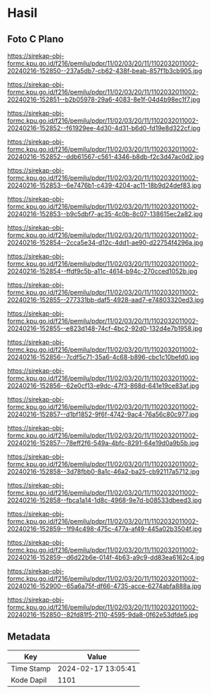# Hasil

## Foto C Plano

https://sirekap-obj-formc.kpu.go.id/f216/pemilu/pdpr/11/02/03/20/11/1102032011002-20240216-152850--237a5db7-cb62-438f-beab-857f1b3cb905.jpg

https://sirekap-obj-formc.kpu.go.id/f216/pemilu/pdpr/11/02/03/20/11/1102032011002-20240216-152851--b2b05978-29a6-4083-8e1f-04d4b98ec1f7.jpg

https://sirekap-obj-formc.kpu.go.id/f216/pemilu/pdpr/11/02/03/20/11/1102032011002-20240216-152852--f61929ee-4d30-4d31-b6d0-fd19e8d322cf.jpg

https://sirekap-obj-formc.kpu.go.id/f216/pemilu/pdpr/11/02/03/20/11/1102032011002-20240216-152852--ddb61567-c561-4346-b8db-f2c3d47ac0d2.jpg

https://sirekap-obj-formc.kpu.go.id/f216/pemilu/pdpr/11/02/03/20/11/1102032011002-20240216-152853--6e7476b1-c439-4204-ac11-18b9d24def83.jpg

https://sirekap-obj-formc.kpu.go.id/f216/pemilu/pdpr/11/02/03/20/11/1102032011002-20240216-152853--b9c5dbf7-ac35-4c0b-8c07-138615ec2a82.jpg

https://sirekap-obj-formc.kpu.go.id/f216/pemilu/pdpr/11/02/03/20/11/1102032011002-20240216-152854--2cca5e34-d12c-4dd1-ae90-d22754f4296a.jpg

https://sirekap-obj-formc.kpu.go.id/f216/pemilu/pdpr/11/02/03/20/11/1102032011002-20240216-152854--ffdf9c5b-a11c-4614-b94c-270cced1052b.jpg

https://sirekap-obj-formc.kpu.go.id/f216/pemilu/pdpr/11/02/03/20/11/1102032011002-20240216-152855--277331bb-daf5-4928-aad7-e74803320ed3.jpg

https://sirekap-obj-formc.kpu.go.id/f216/pemilu/pdpr/11/02/03/20/11/1102032011002-20240216-152855--e823d148-74cf-4bc2-92d0-132d4e7b1958.jpg

https://sirekap-obj-formc.kpu.go.id/f216/pemilu/pdpr/11/02/03/20/11/1102032011002-20240216-152856--7cdf5c71-35a6-4c68-b896-cbc1c10befd0.jpg

https://sirekap-obj-formc.kpu.go.id/f216/pemilu/pdpr/11/02/03/20/11/1102032011002-20240216-152856--62e0cf13-e9dc-47f3-868d-641e19ce83af.jpg

https://sirekap-obj-formc.kpu.go.id/f216/pemilu/pdpr/11/02/03/20/11/1102032011002-20240216-152857--d1bf1852-9f6f-4742-9ac4-76a56c80c977.jpg

https://sirekap-obj-formc.kpu.go.id/f216/pemilu/pdpr/11/02/03/20/11/1102032011002-20240216-152857--78eff2f6-549a-4bfc-8291-64e19d0a9b5b.jpg

https://sirekap-obj-formc.kpu.go.id/f216/pemilu/pdpr/11/02/03/20/11/1102032011002-20240216-152858--3d78fbb0-8a1c-46a2-ba25-cb92117a5712.jpg

https://sirekap-obj-formc.kpu.go.id/f216/pemilu/pdpr/11/02/03/20/11/1102032011002-20240216-152858--fbca1a14-1d8c-4968-9e7d-b08533dbeed3.jpg

https://sirekap-obj-formc.kpu.go.id/f216/pemilu/pdpr/11/02/03/20/11/1102032011002-20240216-152859--1f94c498-475c-477a-af49-445a02b3504f.jpg

https://sirekap-obj-formc.kpu.go.id/f216/pemilu/pdpr/11/02/03/20/11/1102032011002-20240216-152859--d6d22b6e-014f-4b63-a9c9-dd83ea6162c4.jpg

https://sirekap-obj-formc.kpu.go.id/f216/pemilu/pdpr/11/02/03/20/11/1102032011002-20240216-152900--65a6a75f-df66-4735-acce-6274abfa888a.jpg

https://sirekap-obj-formc.kpu.go.id/f216/pemilu/pdpr/11/02/03/20/11/1102032011002-20240216-152850--82fd81f5-2110-4595-9da8-0f62e53dfde5.jpg


## Metadata

| Key        | Value               |
| ---------- | ------------------- |
| Time Stamp | 2024-02-17 13:05:41 |
| Kode Dapil | 1101                |



